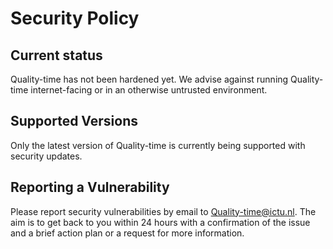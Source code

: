 # Security Policy

## Current status

Quality-time has not been hardened yet. We advise against running Quality-time internet-facing or in an otherwise untrusted environment.

## Supported Versions

Only the latest version of Quality-time is currently being supported with security updates.

## Reporting a Vulnerability

Please report security vulnerabilities by email to Quality-time@ictu.nl. The aim is to get back to you within 24 hours with a confirmation of the issue and a brief action plan or a request for more information.
